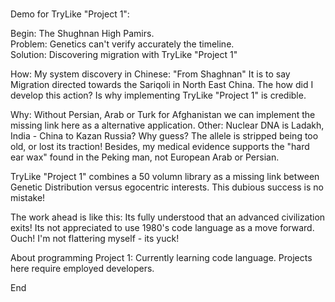 ### 

Demo for TryLike "Project 1":  

Begin: The Shughnan High Pamirs.  
Problem: Genetics can't verify accurately the timeline.  
Solution: Discovering migration with TryLike "Project 1"

How: My system discovery in Chinese: "From Shaghnan" 
It is to say Migration directed towards the Sariqoli in North East China. 
The how did I develop this action?  Is why implementing TryLike "Project 1" is credible. 

Why: Without Persian, Arab or Turk for Afghanistan we can implement the missing link here as a alternative application. 
Other: Nuclear DNA is Ladakh, India - China to Kazan Russia?  Why guess?  The allele is stripped being too old, 
or lost its traction!  Besides, my medical evidence supports the "hard ear wax" found in the Peking man, not European Arab or Persian.

TryLike "Project 1" combines a 50 volumn library as a missing link between Genetic Distribution versus egocentric interests.  This dubious success is no mistake! 

The work ahead is like this:  Its fully understood that an advanced civilization exits!  Its not appreciated to use 1980's code language as a move forward.  Ouch!  I'm not flattering myself - its yuck!

About programming Project 1: Currently learning code language.  Projects here require employed developers.

End
<!--
**TryLike/TryLike** is a ✨ _special_ ✨ repository because its `README.md` (this file) appears on your GitHub profile.

Here are some ideas to get you started:

- 🔭 I’m currently working on Firebase
- 🌱 I’m currently learning C++, Python, Complete Web Development, and more!
- 👯 I’m looking to collaborate on Hosting Projects
- 🤔 I’m looking for help with Business Opportunities
- 💬 Ask me about Instructions and purpose of Web Build Programs
- 📫 How to reach me: email
- 😄 Pronouns: ProNOUN
- ⚡ Fun fact: .com
-->
